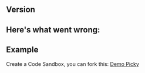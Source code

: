 ## Version

## Here's what went wrong:


## Example
Create a Code Sandbox, you can fork this: [Demo Picky](https://codesandbox.io/s/6o6y0)
